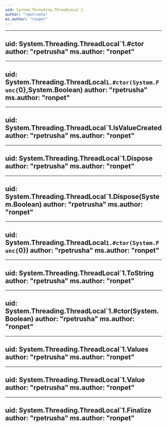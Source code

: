 ```yaml
---
uid: System.Threading.ThreadLocal`1
author: "rpetrusha"
ms.author: "ronpet"
---
```


---
uid: System.Threading.ThreadLocal`1.#ctor
author: "rpetrusha"
ms.author: "ronpet"
---

---
uid: System.Threading.ThreadLocal`1.#ctor(System.Func{`0},System.Boolean)
author: "rpetrusha"
ms.author: "ronpet"
---

---
uid: System.Threading.ThreadLocal`1.IsValueCreated
author: "rpetrusha"
ms.author: "ronpet"
---

---
uid: System.Threading.ThreadLocal`1.Dispose
author: "rpetrusha"
ms.author: "ronpet"
---

---
uid: System.Threading.ThreadLocal`1.Dispose(System.Boolean)
author: "rpetrusha"
ms.author: "ronpet"
---

---
uid: System.Threading.ThreadLocal`1.#ctor(System.Func{`0})
author: "rpetrusha"
ms.author: "ronpet"
---

---
uid: System.Threading.ThreadLocal`1.ToString
author: "rpetrusha"
ms.author: "ronpet"
---

---
uid: System.Threading.ThreadLocal`1.#ctor(System.Boolean)
author: "rpetrusha"
ms.author: "ronpet"
---

---
uid: System.Threading.ThreadLocal`1.Values
author: "rpetrusha"
ms.author: "ronpet"
---

---
uid: System.Threading.ThreadLocal`1.Value
author: "rpetrusha"
ms.author: "ronpet"
---

---
uid: System.Threading.ThreadLocal`1.Finalize
author: "rpetrusha"
ms.author: "ronpet"
---
